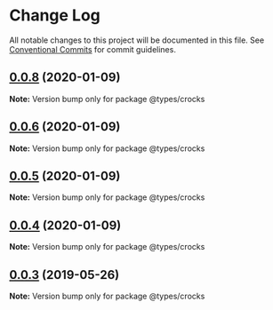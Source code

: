 # Change Log

All notable changes to this project will be documented in this file.
See [Conventional Commits](https://conventionalcommits.org) for commit guidelines.

## [0.0.8](https://github.com/bennypowers/apollo-elements/compare/@types/crocks@0.0.3...@types/crocks@0.0.8) (2020-01-09)

**Note:** Version bump only for package @types/crocks





## [0.0.6](https://github.com/bennypowers/apollo-elements/compare/@types/crocks@0.0.3...@types/crocks@0.0.6) (2020-01-09)

**Note:** Version bump only for package @types/crocks





## [0.0.5](https://github.com/bennypowers/apollo-elements/compare/@types/crocks@0.0.3...@types/crocks@0.0.5) (2020-01-09)

**Note:** Version bump only for package @types/crocks





## [0.0.4](https://github.com/bennypowers/apollo-elements/compare/@types/crocks@0.0.3...@types/crocks@0.0.4) (2020-01-09)

**Note:** Version bump only for package @types/crocks





## [0.0.3](https://github.com/apollo-elements/apollo-elements/compare/@types/crocks@0.0.2...@types/crocks@0.0.3) (2019-05-26)

**Note:** Version bump only for package @types/crocks
